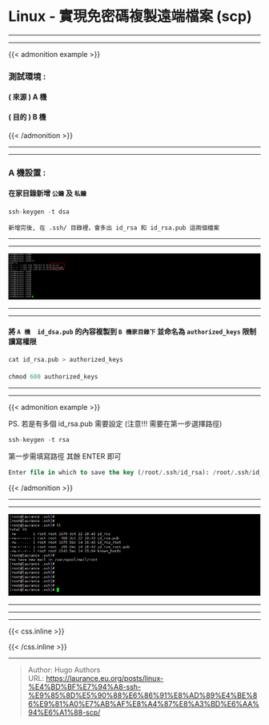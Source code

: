 # Linux - 實現免密碼複製遠端檔案 (scp)


***
***

{{< admonition example >}}

### 測試環境 : 

#### ( 來源 ) A 機

#### ( 目的 ) B 機

{{< /admonition >}}

***
***

### A 機設置 : 

#### 在家目錄新增 `公鑰` 及 `私鑰`

```sql
ssh-keygen -t dsa
```

`新增完後, 在 .ssh/ 目錄裡，會多出 id_rsa 和 id_rsa.pub 這兩個檔案`

***
***
   
![](005.png)

***
***

#### 將 `A 機  id_dsa.pub`  的內容複製到 `B 機家目錄下` 並命名為 `authorized_keys`  限制讀寫權限
   
```sql
cat id_rsa.pub > authorized_keys
    
chmod 600 authorized_keys
```

***
***

{{< admonition example >}}
    
PS. 若是有多個  id_rsa.pub 需要設定 (注意!!! 需要在第一步選擇路徑)
   
```sql
ssh-keygen -t rsa
```
    
第一步需填寫路徑 其餘 ENTER 即可
    
```sql
Enter file in which to save the key (/root/.ssh/id_rsa): /root/.ssh/id_rsa_root
```

{{< /admonition >}}

***
***
    
![](006.png)

***
***
    

   

***

{{< css.inline >}}
<style>
.emojify {
	font-family: Apple Color Emoji, Segoe UI Emoji, NotoColorEmoji, Segoe UI Symbol, Android Emoji, EmojiSymbols;
	font-size: 2rem;
	vertical-align: middle;
}
@media screen and (max-width:650px) {
  .nowrap {
    display: block;
    margin: 25px 0;
  }
}
</style>
{{< /css.inline >}}


---

> Author: Hugo Authors  
> URL: https://laurance.eu.org/posts/linux-%E4%BD%BF%E7%94%A8-ssh-%E9%85%8D%E5%90%88%E6%86%91%E8%AD%89%E4%BE%86%E9%81%A0%E7%AB%AF%E8%A4%87%E8%A3%BD%E6%AA%94%E6%A1%88-scp/  

